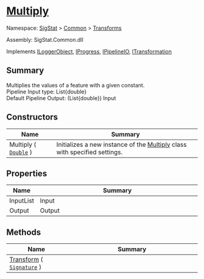 # [Multiply](./Multiply.md)

Namespace: [SigStat]() > [Common](./../README.md) > [Transforms](./README.md)

Assembly: SigStat.Common.dll

Implements [ILoggerObject](./../ILoggerObject.md), [IProgress](./../Helpers/IProgress.md), [IPipelineIO](./../Pipeline/IPipelineIO.md), [ITransformation](./../ITransformation.md)

## Summary
Multiplies the values of a feature with a given constant.  <br>Pipeline Input type: List{double} <br>Default Pipeline Output: (List{double}) Input

## Constructors

| Name | Summary<div><a href="#"><img width=466></a></div> | 
| --- | --- | 
| Multiply ( [`Double`](https://docs.microsoft.com/en-us/dotnet/api/System.Double) ) | Initializes a new instance of the [Multiply](https://github.com/hargitomi97/sigstat/blob/master/docs/md/SigStat/Common/Transforms/Multiply.md) class with specified settings. | 


## Properties

| Name | Summary<div><a href="#"><img width=466></a></div> | 
| --- | --- | 
| InputList | Input | 
| Output | Output | 


## Methods

| Name | Summary<div><a href="#"><img width=466></a></div> | 
| --- | --- | 
| [Transform](./Methods/Multiply--Transform.md) ( [`Signature`](./../Signature.md) ) |  | 


